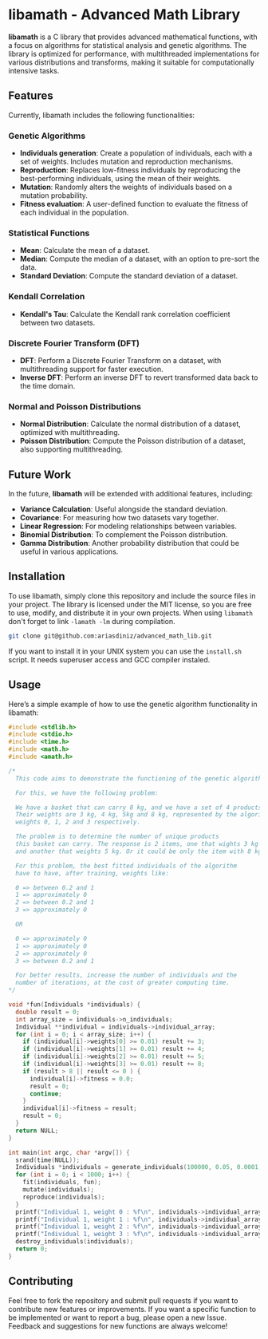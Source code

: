 # libamath - Advanced Math Library

**libamath** is a C library that provides advanced mathematical functions, with a focus on algorithms for statistical analysis and genetic algorithms. The library is optimized for performance, with multithreaded implementations for various distributions and transforms, making it suitable for computationally intensive tasks.

## Features

Currently, libamath includes the following functionalities:

### Genetic Algorithms
- **Individuals generation**: Create a population of individuals, each with a set of weights. Includes mutation and reproduction mechanisms.
- **Reproduction**: Replaces low-fitness individuals by reproducing the best-performing individuals, using the mean of their weights.
- **Mutation**: Randomly alters the weights of individuals based on a mutation probability.
- **Fitness evaluation**: A user-defined function to evaluate the fitness of each individual in the population.

### Statistical Functions
- **Mean**: Calculate the mean of a dataset.
- **Median**: Compute the median of a dataset, with an option to pre-sort the data.
- **Standard Deviation**: Compute the standard deviation of a dataset.

### Kendall Correlation
- **Kendall's Tau**: Calculate the Kendall rank correlation coefficient between two datasets.

### Discrete Fourier Transform (DFT)
- **DFT**: Perform a Discrete Fourier Transform on a dataset, with multithreading support for faster execution.
- **Inverse DFT**: Perform an inverse DFT to revert transformed data back to the time domain.

### Normal and Poisson Distributions
- **Normal Distribution**: Calculate the normal distribution of a dataset, optimized with multithreading.
- **Poisson Distribution**: Compute the Poisson distribution of a dataset, also supporting multithreading.

## Future Work

In the future, **libamath** will be extended with additional features, including:

- **Variance Calculation**: Useful alongside the standard deviation.
- **Covariance**: For measuring how two datasets vary together.
- **Linear Regression**: For modeling relationships between variables.
- **Binomial Distribution**: To complement the Poisson distribution.
-  **Gamma Distribution**: Another probability distribution that could be useful in various applications.

## Installation

To use libamath, simply clone this repository and include the source files in your project. The library is licensed under the MIT license, so you are free to use, modify, and distribute it in your own projects. When using `libamath` don't forget to link `-lamath -lm` during compilation.

```bash
git clone git@github.com:ariasdiniz/advanced_math_lib.git
```

If you want to install it in your UNIX system you can use the `install.sh` script. It needs superuser access and GCC compiler instaled.

## Usage

Here’s a simple example of how to use the genetic algorithm functionality in libamath:

```c
#include <stdlib.h>
#include <stdio.h>
#include <time.h>
#include <math.h>
#include <amath.h>

/*
  This code aims to demonstrate the functioning of the genetic algorithm.

  For this, we have the following problem:

  We have a basket that can carry 8 kg, and we have a set of 4 products.
  Their weights are 3 kg, 4 kg, 5kg and 8 kg, represented by the algorithm's
  weights 0, 1, 2 and 3 respectively.

  The problem is to determine the number of unique products
  this basket can carry. The response is 2 items, one that wights 3 kg
  and another that weights 5 kg. Or it could be only the item with 8 kg.

  For this problem, the best fitted individuals of the algorithm
  have to have, after training, weights like:

  0 => between 0.2 and 1
  1 => approximately 0
  2 => between 0.2 and 1
  3 => approximately 0

  OR

  0 => approximately 0
  1 => approximately 0
  2 => approximately 0
  3 => between 0.2 and 1

  For better results, increase the number of individuals and the
  number of iterations, at the cost of greater computing time.
*/

void *fun(Individuals *individuals) {
  double result = 0;
  int array_size = individuals->n_individuals;
  Individual **individual = individuals->individual_array;
  for (int i = 0; i < array_size; i++) {
    if (individual[i]->weights[0] >= 0.01) result += 3;
    if (individual[i]->weights[1] >= 0.01) result += 4;
    if (individual[i]->weights[2] >= 0.01) result += 5;
    if (individual[i]->weights[3] >= 0.01) result += 8;
    if (result > 8 || result <= 0 ) {
      individual[i]->fitness = 0.0;
      result = 0;
      continue;
    }
    individual[i]->fitness = result;
    result = 0;
  }
  return NULL;
}

int main(int argc, char *argv[]) {
  srand(time(NULL));
  Individuals *individuals = generate_individuals(100000, 0.05, 0.0001, 0.25, 4, 0.0, 1.0);
  for (int i = 0; i < 1000; i++) {
    fit(individuals, fun);
    mutate(individuals);
    reproduce(individuals);
  }
  printf("Individual 1, weight 0 : %f\n", individuals->individual_array[0]->weights[0]);
  printf("Individual 1, weight 1 : %f\n", individuals->individual_array[0]->weights[1]);
  printf("Individual 1, weight 2 : %f\n", individuals->individual_array[0]->weights[2]);
  printf("Individual 1, weight 3 : %f\n", individuals->individual_array[0]->weights[3]);
  destroy_individuals(individuals);
  return 0;
}
```

## Contributing

Feel free to fork the repository and submit pull requests if you want to contribute new features or improvements.
If you want a specific function to be implemented or want to report a bug, please open a new Issue.
Feedback and suggestions for new functions are always welcome!